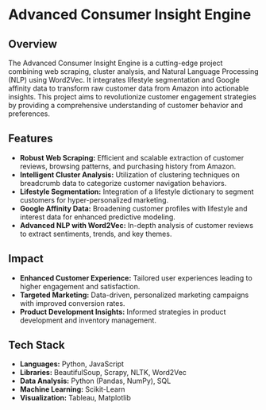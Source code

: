 # Advanced Consumer Insight Engine

## Overview
The Advanced Consumer Insight Engine is a cutting-edge project combining web scraping, cluster analysis, and Natural Language Processing (NLP) using Word2Vec. It integrates lifestyle segmentation and Google affinity data to transform raw customer data from Amazon into actionable insights. This project aims to revolutionize customer engagement strategies by providing a comprehensive understanding of customer behavior and preferences.

## Features
- **Robust Web Scraping:** Efficient and scalable extraction of customer reviews, browsing patterns, and purchasing history from Amazon.
- **Intelligent Cluster Analysis:** Utilization of clustering techniques on breadcrumb data to categorize customer navigation behaviors.
- **Lifestyle Segmentation:** Integration of a lifestyle dictionary to segment customers for hyper-personalized marketing.
- **Google Affinity Data:** Broadening customer profiles with lifestyle and interest data for enhanced predictive modeling.
- **Advanced NLP with Word2Vec:** In-depth analysis of customer reviews to extract sentiments, trends, and key themes.

## Impact
- **Enhanced Customer Experience:** Tailored user experiences leading to higher engagement and satisfaction.
- **Targeted Marketing:** Data-driven, personalized marketing campaigns with improved conversion rates.
- **Product Development Insights:** Informed strategies in product development and inventory management.

## Tech Stack
- **Languages:** Python, JavaScript
- **Libraries:** BeautifulSoup, Scrapy, NLTK, Word2Vec
- **Data Analysis:** Python (Pandas, NumPy), SQL
- **Machine Learning:** Scikit-Learn
- **Visualization:** Tableau, Matplotlib

